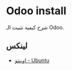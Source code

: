 # Odoo install

شرح كيفية تثبيت الـ
  Odoo.

## لينكس
* [اوبنتو - Ubuntu](https://github.com/DetaElectPro/Odoo_install/blob/master/UBUNTU.md)